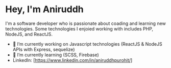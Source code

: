 # Hey, I'm Aniruddh

I'm a software developer who is passionate about coading and learning new technologies.
Some technologies I enjoied working with includes PHP, NodeJS, and ReactJS.

- 🔭 I’m currently working on Javascript technologies (ReactJS & NodeJS APIs with Express, sequelize)
- 🌱 I’m currently learning (SCSS, Firebase)
- LinkedIn: [https://www.linkedin.com/in/aniruddhpurohit/]
